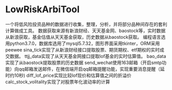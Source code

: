 # LowRiskArbiTool
一个将低风险投资品种的数据进行收集，整理，分析，并将部分品种间存在的套利计算做成工具。
数据获取来源有新浪财经、天天基金网、baostock等，实时数据从新浪获取，基金估值从天天基金获取，历史数据从baostock获取。
编程语言选用python3.7.0，数据库选用了mysql5.7.32，图形界面采用tkinter，ORM采用peewee
sina_tick实现了从新浪财经接口提取股票、期货期权、etf期权的实时成交数据。
ttjj_data实现了从天天基金网接口提取lof基金的实时估算值。
bao_data实现了从baostock提取股票的历史数据
send_wechat使用163邮箱（开启smtp功能）向qq邮箱发送邮件，在微信端开启qq邮箱提醒功能，实现重要消息提醒（延时约10秒)
diff_lof_price实现比较lof现价和估算值之间的折溢价
calc_stock_volitality实现了对股票年化波动率的计算
